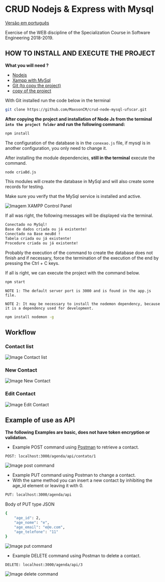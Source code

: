 # CRUD Nodejs & Express with Mysql

[Versão em português](https://github.com/MaxsonCM/crud-node-mysql-ufscar/blob/master/README-PT.md)

Exercise of the WEB discipline of the Specialization Course in Software Engineering 2018-2019.

## HOW TO INSTALL AND EXECUTE THE PROJECT

**What you will need ?**

* [Nodejs](https://nodejs.org/en/)
* [Xampp with MySql](https://www.apachefriends.org/pt_br/download.html)
* [Git (to copy the project)](https://git-scm.com/)
* [copy of the project](https://github.com/MaxsonCM/crud-node-mysql-ufscar)

With Git installed run the code below in the terminal
```bash
git clone https://github.com/MaxsonCM/crud-node-mysql-ufscar.git
```

**After copying the project and installation of Node Js from the terminal `into the project folder` and run the following command:**

```bash
npm install
```

The configuration of the database is in the `conexao.js` file, if mysql is in another configuration, you only need to change it.

After installing the module dependencies, **still in the terminal** execute the command.
```bash
node criaBd.js
```

This modules will create the database in MySql and will also create some records for testing.

Make sure you verify that the MySql service is installed and active.

![Imagem XAMPP Control Panel](https://docs.google.com/uc?id=10wtb_CHi55JO8js_iglx7wBkUlhAuiL6)

If all was right, the following messages will be displayed via the terminal.
```bash
Conectado no MySql!
Base de dados criada ou já existente!
Conectado na Base meuBd !
Tabela criada ou já existente!
Procedure criada ou já existente!
```
Probably the execution of the command to create the database does not finish and if necessary, force the termination of the execution of the end by pressing the Ctrl + C keys.


If all is right, we can execute the project with the command below.
```bash
npm start
```
`NOTE 1: The default server port is 3000 and is found in the app.js file.`

`NOTE 2: It may be necessary to install the nodemon dependency, because it is a dependency used for development.`

```bash
npm install nodemon -g
```

## Workflow

### Contact list
![Image Contact list](https://docs.google.com/uc?id=1NnCkIPci5F0CyGOUsW5oLVFM3GG__7Fw)

### New Contact
![Image New Contact](https://docs.google.com/uc?id=1yYZ2WJckPCf_AvJg76FFWvmEqrfxik7P)

### Edit Contact
![Image Edit Contact](https://docs.google.com/uc?id=1bnaG5RHWgKr9f7by7h26fUC-80B8ktqT)

## Example of use as API

**The following Examples are basic, does not have token encryption or validation.**

* Example POST command using [Postman](https://www.getpostman.com/) to retrieve a contact.

```bash
POST: localhost:3000/agenda/api/contato/1
```
![Image post command](https://docs.google.com/uc?id=1oo_Uxi6PfKvtSFvlIk0LJuDZlrpyoKR9)

* Example PUT command using Postman to change a contact.
* With the same method you can insert a new contact by inhibiting the age_id element or leaving it with 0.

```bash
PUT: localhost:3000/agenda/api
```

Body of PUT type JSON
```bash
{
    "age_id": 2,
    "age_nome": "e",
    "age_email": "e@e.com",
    "age_telefone": "11"
}
```
![Image put command](https://docs.google.com/uc?id=19d1QCeCC2p2vznRnbAPSWg-9eUHkswWr)

* Example DELETE command using Postman to delete a contact.


```bash
DELETE: localhost:3000/agenda/api/3
```
![Image delete command](https://docs.google.com/uc?id=1fjYxZvpoQHsXzqWBxOz2Adi6LHBjECDM)
